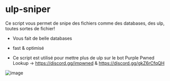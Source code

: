 # ulp-sniper
Ce script vous permet de snipe des fichiers comme des databases, des ulp, toutes sortes de fichier!

- Vous fait de belle databases

- fast & optimisé

- Ce script est utilisé pour mettre plus de ulp sur le bot Purple Pwned Lookup -> https://discord.gg/impwned & https://discord.gg/gkZ6rCfqQH




![image](https://github.com/user-attachments/assets/4b3001fc-389d-46de-bce0-f0e051fea501)


